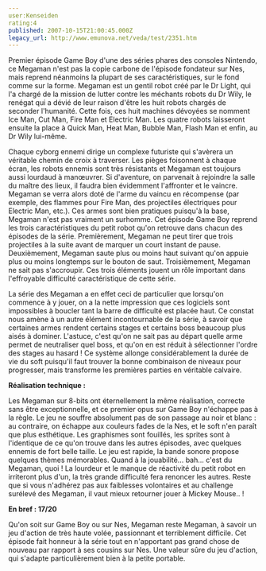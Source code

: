 ```yaml
---
user:Kenseiden
rating:4
published: 2007-10-15T21:00:45.000Z
legacy_url: http://www.emunova.net/veda/test/2351.htm
---
```

Premier épisode Game Boy d'une des séries phares des consoles Nintendo, ce Megaman n'est pas la copie carbone de l'épisode fondateur sur Nes, mais reprend néanmoins la plupart de ses caractéristiques, sur le fond comme sur la forme. Megaman est un gentil robot créé par le Dr Light, qui l'a chargé de la mission de lutter contre les méchants robots du Dr Wily, le renégat qui a dévié de leur raison d'être les huit robots chargés de seconder l'humanité. Cette fois, ces huit machines dévoyées se nomment Ice Man, Cut Man, Fire Man et Electric Man. Les quatre robots laisseront ensuite la place à Quick Man, Heat Man, Bubble Man, Flash Man et enfin, au Dr Wily lui-même.  

  

Chaque cyborg ennemi dirige un complexe futuriste qui s'avèrera un véritable chemin de croix à traverser. Les pièges foisonnent à chaque écran, les robots ennemis sont très résistants et Megaman est toujours aussi lourdaud à manœuvrer. Si d'aventure, on parvenait à rejoindre la salle du maître des lieux, il faudra bien évidemment l'affronter et le vaincre. Megaman se verra alors doté de l'arme du vaincu en récompense (par exemple, des flammes pour Fire Man, des projectiles électriques pour Electric Man, etc.). Ces armes sont bien pratiques puisqu'à la base, Megaman n'est pas vraiment un surhomme. Cet épisode Game Boy reprend les trois caractéristiques du petit robot qu'on retrouve dans chacun des épisodes de la série. Premièrement, Megaman ne peut tirer que trois projectiles à la suite avant de marquer un court instant de pause. Deuxièmement, Megaman saute plus ou moins haut suivant qu'on appuie plus ou moins longtemps sur le bouton de saut. Troisièmement, Megaman ne sait pas s'accroupir. Ces trois éléments jouent un rôle important dans l'effroyable difficulté caractéristique de cette série.  

  

La série des Megaman a en effet ceci de particulier que lorsqu'on commence à y jouer, on a la nette impression que ces logiciels sont impossibles à boucler tant la barre de difficulté est placée haut. Ce constat nous amène à un autre élément incontournable de la série, à savoir que certaines armes rendent certains stages et certains boss beaucoup plus aisés à dominer. L'astuce, c'est qu'on ne sait pas au départ quelle arme permet de neutraliser quel boss, et qu'on en est réduit à sélectionner l'ordre des stages au hasard ! Ce système allonge considérablement la durée de vie du soft puisqu'il faut trouver la bonne combinaison de niveaux pour progresser, mais transforme les premières parties en véritable calvaire.  

  

**Réalisation technique :**   

Les Megaman sur 8-bits ont éternellement la même réalisation, correcte sans être exceptionnelle, et ce premier opus sur Game Boy n'échappe pas à la règle. Le jeu ne souffre absolument pas de son passage au noir et blanc : au contraire, on échappe aux couleurs fades de la Nes, et le soft n'en paraît que plus esthétique. Les graphismes sont fouillés, les sprites sont à l'identique de ce qu'on trouve dans les autres épisodes, avec quelques ennemis de fort belle taille. Le jeu est rapide, la bande sonore propose quelques thèmes mémorables. Quand à la jouabilité... bah... c'est du Megaman, quoi ! La lourdeur et le manque de réactivité du petit robot en irriteront plus d'un, la très grande difficulté fera renoncer les autres. Reste que si vous n'adhérez pas aux faiblesses volontaires et au challenge surélevé des Megaman, il vaut mieux retourner jouer à Mickey Mouse.. !  

  

**En bref : 17/20**   

Qu'on soit sur Game Boy ou sur Nes, Megaman reste Megaman, à savoir un jeu d'action de très haute volée, passionnant et terriblement difficile. Cet épisode fait honneur à la série tout en n'apportant pas grand chose de nouveau par rapport à ses cousins sur Nes. Une valeur sûre du jeu d'action, qui s'adapte particulièrement bien à la petite portable.